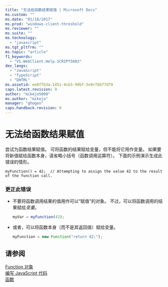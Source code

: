 ```yaml
---
title: "无法给函数结果赋值 | Microsoft Docs"
ms.custom: ""
ms.date: "01/18/2017"
ms.prod: "windows-client-threshold"
ms.reviewer: ""
ms.suite: ""
ms.technology: 
  - "javascript"
ms.tgt_pltfrm: ""
ms.topic: "article"
f1_keywords: 
  - "VS.WebClient.Help.SCRIPT5003"
dev_langs: 
  - "JavaScript"
  - "TypeScript"
  - "DHTML"
ms.assetid: ee8ffb3a-1451-4cb3-99bf-5e9cf8b77d79
caps.latest.revision: 9
author: "mikejo5000"
ms.author: "mikejo"
manager: "ghogen"
caps.handback.revision: 9
---
```

# 无法给函数结果赋值
尝试为函数结果赋值。  可将函数的结果赋给变量，但不能将它用作变量。  如果要将新值赋给函数本身，请省略小括号（函数调用运算符）。  下面的示例演示生成此错误的情形。  
  
```  
myFunction() = 42;  // Attempting to assign the value 42 to the result of the function call.  
```  
  
### 更正此错误  
  
-   不要将函数调用结果的值用作可以“赋值”的对象。  不过，可以将函数调用的结果赋给*变量*。  
  
    ```javascript  
    myVar = myFunction(42);  
    ```  
  
-   或者，可以将函数本身（而不是其返回值）赋给变量。  
  
    ```javascript  
    myFunction = new Function("return 42;");  
    ```  
  
## 请参阅  
 [Function 对象](../../javascript/reference/function-object-javascript.md)   
 [编写 JavaScript 代码](../../javascript/writing-javascript-code.md)   
 [函数](../../javascript/functions-javascript.md)
